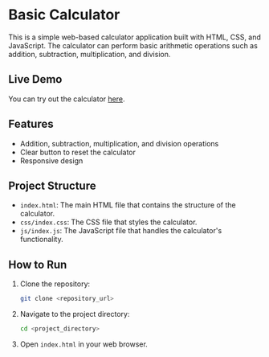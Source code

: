 # Basic Calculator

This is a simple web-based calculator application built with HTML, CSS, and JavaScript. The calculator can perform basic arithmetic operations such as addition, subtraction, multiplication, and division.

## Live Demo

You can try out the calculator [here](https://calculator-five-virid.vercel.app/).

## Features

- Addition, subtraction, multiplication, and division operations
- Clear button to reset the calculator
- Responsive design

## Project Structure

- `index.html`: The main HTML file that contains the structure of the calculator.
- `css/index.css`: The CSS file that styles the calculator.
- `js/index.js`: The JavaScript file that handles the calculator's functionality.

## How to Run

1. Clone the repository:
    ```bash
    git clone <repository_url>
    ```
2. Navigate to the project directory:
    ```bash
    cd <project_directory>
    ```
3. Open `index.html` in your web browser.


